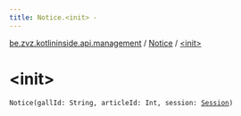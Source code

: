 ```yaml
---
title: Notice.<init> - 
---
```


[be.zvz.kotlininside.api.management](../index.html) / [Notice](index.html) / [&lt;init&gt;](./-init-.html)

# &lt;init&gt;

`Notice(gallId: String, articleId: Int, session: `[`Session`](../../be.zvz.kotlininside.session/-session/index.html)`)`